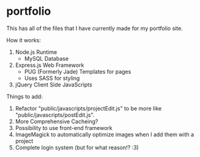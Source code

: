 # portfolio
This has all of the files that I have currently made for my portfolio site.

How it works:
1. Node.js Runtime
   - MySQL Database
2. Express.js Web Framework
   - PUG (Formerly Jade) Templates for pages
   - Uses SASS for styling
3. jQuery Client Side JavaScripts

Things to add:
1. Refactor "public/javascripts/projectEdit.js" to be more like "public/javascripts/postEdit.js".
2. More Comprehensive Cacheing?
3. Possibility to use front-end framework
4. ImageMagick to automatically optimize images when I add them with a project
5. Complete login system (but for what reason!? :3)


